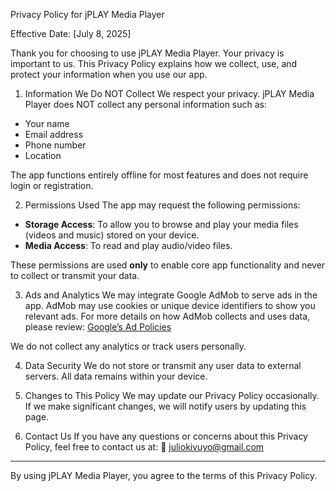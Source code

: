 Privacy Policy for jPLAY Media Player

Effective Date: [July 8, 2025]

Thank you for choosing to use jPLAY Media Player. Your privacy is important to us. This Privacy Policy explains how we collect, use, and protect your information when you use our app.

1. Information We Do NOT Collect
We respect your privacy. jPLAY Media Player does NOT collect any personal information such as:
- Your name
- Email address
- Phone number
- Location

The app functions entirely offline for most features and does not require login or registration.

2. Permissions Used
The app may request the following permissions:
- **Storage Access**: To allow you to browse and play your media files (videos and music) stored on your device.
- **Media Access**: To read and play audio/video files.

These permissions are used **only** to enable core app functionality and never to collect or transmit your data.

3. Ads and Analytics
We may integrate Google AdMob to serve ads in the app. AdMob may use cookies or unique device identifiers to show you relevant ads. For more details on how AdMob collects and uses data, please review:
[Google’s Ad Policies](https://policies.google.com/technologies/ads)

We do not collect any analytics or track users personally.

4. Data Security
We do not store or transmit any user data to external servers. All data remains within your device.

5. Changes to This Policy
We may update our Privacy Policy occasionally. If we make significant changes, we will notify users by updating this page.

6. Contact Us
If you have any questions or concerns about this Privacy Policy, feel free to contact us at:
📧 juliokivuyo@gmail.com

---

By using jPLAY Media Player, you agree to the terms of this Privacy Policy.

